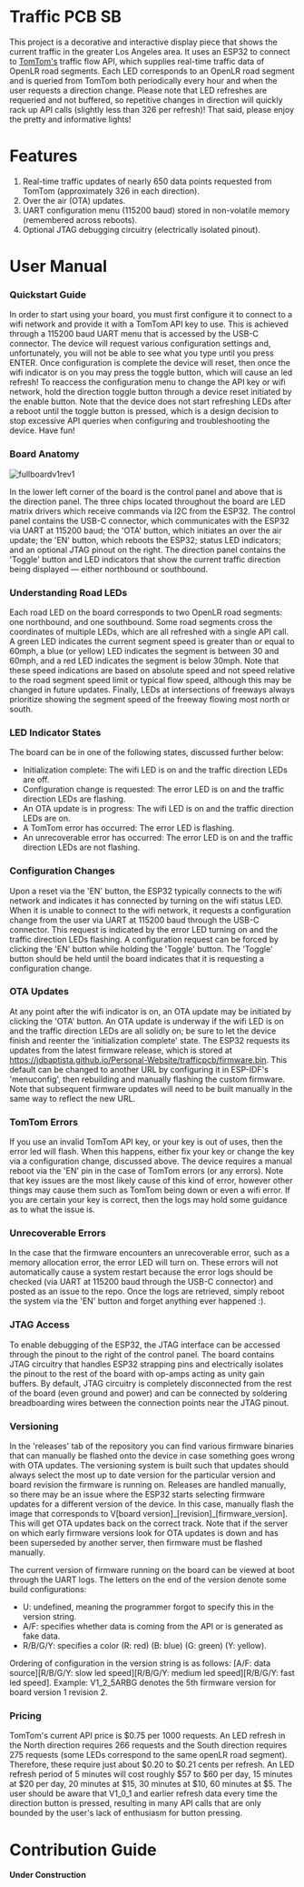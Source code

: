 # Traffic PCB SB
This project is a decorative and interactive display piece that shows the current traffic in the greater Los Angeles area. It uses an ESP32 to connect to [TomTom's](https://www.tomtom.com/) traffic flow API, which supplies real-time traffic data of OpenLR road segments. Each LED corresponds to an OpenLR road segment and is queried from TomTom both periodically every hour and when the user requests a direction change. Please note that LED refreshes are requeried and not buffered, so repetitive changes in direction will quickly rack up API calls (slightly less than 326 per refresh)! That said, please enjoy the pretty and informative lights!

# Features
1. Real-time traffic updates of nearly 650 data points requested from TomTom (approximately 326 in each direction).
3. Over the air (OTA) updates.
4. UART configuration menu (115200 baud) stored in non-volatile memory (remembered across reboots).
5. Optional JTAG debugging circuitry (electrically isolated pinout).

# User Manual
### Quickstart Guide
In order to start using your board, you must first configure it to connect to a wifi network and provide it with a TomTom API key to use. This is achieved through a 115200 baud UART menu that is accessed by the USB-C connector. The device will request various configuration settings and, unfortunately, you will not be able to see what you type until you press ENTER. Once configuration is complete the device will reset, then once the wifi indicator is on you may press the toggle button, which will cause an led refresh! To reaccess the configuration menu to change the API key or wifi network, hold the direction toggle button through a device reset initiated by the enable button. Note that the device does not start refreshing LEDs after a reboot until the toggle button is pressed, which is a design decision to stop excessive API queries when configuring and troubleshooting the device. Have fun!

### Board Anatomy
![fullboardv1rev1](https://github.com/user-attachments/assets/be1016b3-02a1-47e9-b4da-ed9a18e2df38)

In the lower left corner of the board is the control panel and above that is the direction panel. The three chips located throughout the board are LED matrix drivers which receive commands via I2C from the ESP32. The control panel contains the USB-C connector, which communicates with the ESP32 via UART at 115200 baud; the 'OTA' button, which initiates an over the air update; the 'EN' button, which reboots the ESP32; status LED indicators; and an optional JTAG pinout on the right. The direction panel contains the 'Toggle' button and LED indicators that show the current traffic direction being displayed — either northbound or southbound.

### Understanding Road LEDs
Each road LED on the board corresponds to two OpenLR road segments: one northbound, and one southbound. Some road segments cross the coordinates of multiple LEDs, which are all refreshed with a single API call. A green LED indicates the current segment speed is greater than or equal to 60mph, a blue (or yellow) LED indicates the segment is between 30 and 60mph, and a red LED indicates the segment is below 30mph. Note that these speed indications are based on absolute speed and not speed relative to the road segment speed limit or typical flow speed, although this may be changed in future updates. Finally, LEDs at intersections of freeways always prioritize showing the segment speed of the freeway flowing most north or south.

### LED Indicator States
The board can be in one of the following states, discussed further below:
- Initialization complete: The wifi LED is on and the traffic direction LEDs are off.
- Configuration change is requested: The error LED is on and the traffic direction LEDs are flashing.
- An OTA update is in progress: The wifi LED is on and the traffic direction LEDs are on.
- A TomTom error has occurred: The error LED is flashing.
- An unrecoverable error has occurred: The error LED is on and the traffic direction LEDs are not flashing.

### Configuration Changes
Upon a reset via the 'EN' button, the ESP32 typically connects to the wifi network and indicates it has connected by turning on the wifi status LED. When it is unable to connect to the wifi network, it requests a configuration change from the user via UART at 115200 baud through the USB-C connector. This request is indicated by the error LED turning on and the traffic direction LEDs flashing. A configuration request can be forced by clicking the 'EN' button while holding the 'Toggle' button. The 'Toggle' button should be held until the board indicates that it is requesting a configuration change.

### OTA Updates
At any point after the wifi indicator is on, an OTA update may be initiated by clicking the 'OTA' button. An OTA update is underway if the wifi LED is on and the traffic direction LEDs are all solidly on; be sure to let the device finish and reenter the 'initialization complete' state. The ESP32 requests its updates from the latest firmware release, which is stored at https://jdbaptista.github.io/Personal-Website/trafficpcb/firmware.bin. This default can be changed to another URL by configuring it in ESP-IDF's 'menuconfig', then rebuilding and manually flashing the custom firmware. Note that subsequent firmware updates will need to be built manually in the same way to reflect the new URL.

### TomTom Errors
If you use an invalid TomTom API key, or your key is out of uses, then the error led will flash. When this happens, either fix your key or change the key via a configuration change, discussed above. The device requires a manual reboot via the 'EN' pin in the case of TomTom errors (or any errors). Note that key issues are the most likely cause of this kind of error, however other things may cause them such as TomTom being down or even a wifi error. If you are certain your key is correct, then the logs may hold some guidance as to what the issue is.

### Unrecoverable Errors
In the case that the firmware encounters an unrecoverable error, such as a memory allocation error, the error LED will turn on. These errors will not automatically cause a system restart because the error logs should be checked (via UART at 115200 baud through the USB-C connector) and posted as an issue to the repo. Once the logs are retrieved, simply reboot the system via the 'EN' button and forget anything ever happened :).

### JTAG Access
To enable debugging of the ESP32, the JTAG interface can be accessed through the pinout to the right of the control panel. The board contains JTAG circuitry that handles ESP32 strapping pins and electrically isolates the pinout to the rest of the board with op-amps acting as unity gain buffers. By default, JTAG circuitry is completely disconnected from the rest of the board (even ground and power) and can be connected by soldering breadboarding wires between the connection points near the JTAG pinout.

### Versioning
In the 'releases' tab of the repository you can find various firmware binaries that can manually be flashed onto the device in case something goes wrong with OTA updates. The versioning system is built such that updates should always select the most up to date version for the particular version and board revision the firmware is running on. Releases are handled manually, so there may be an issue where the ESP32 starts selecting firmware updates for a different version of the device. In this case, manually flash the image that corresponds to V[board version]\_[revision]\_[firmware_version]. This will get OTA updates back on the correct track. Note that if the server on which early firmware versions look for OTA updates is down and has been superseded by another server, then firmware must be flashed manually.

The current version of firmware running on the board can be viewed at boot through the UART logs. The letters on the end of the version denote some build configurations:
- U: undefined, meaning the programmer forgot to specify this in the version string.
- A/F: specifies whether data is coming from the API or is generated as fake data.
- R/B/G/Y: specifies a color (R: red) (B: blue) (G: green) (Y: yellow).

Ordering of configuration in the version string is as follows: [A/F: data source][R/B/G/Y: slow led speed][R/B/G/Y: medium led speed][R/B/G/Y: fast led speed]. Example: V1_2_5ARBG denotes the 5th firmware version for board version 1 revision 2.

### Pricing
TomTom's current API price is $0.75 per 1000 requests. An LED refresh in the North direction requires 266 requests and the South direction requires 275 requests (some LEDs correspond to the same openLR road segment). Therefore, these require just about $0.20 to $0.21 cents per refresh. An LED refresh period of 5 minutes will cost roughly $57 to $60 per day, 15 minutes at $20 per day, 20 minutes at $15, 30 minutes at $10, 60 minutes at $5. The user should be aware that V1_0_1 and earlier refresh data every time the direction button is pressed, resulting in many API calls that are only bounded by the user's lack of enthusiasm for button pressing.

# Contribution Guide
**Under Construction**
